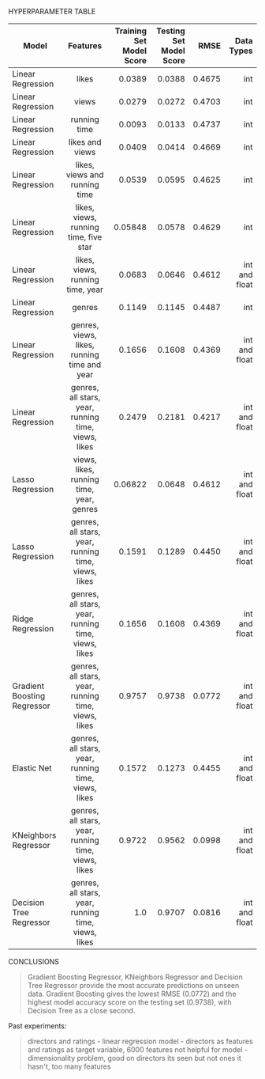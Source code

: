 HYPERPARAMETER TABLE

| Model        | Features           | Training Set Model Score  | Testing Set Model Score | RMSE | Data Types |
| ------------- |:-------------:| -----:| ---: | ---: | ---: | 
Linear Regression | likes | 0.0389 | 0.0388 | 0.4675 | int
Linear Regression | views | 0.0279 | 0.0272 | 0.4703 | int
Linear Regression | running time | 0.0093 | 0.0133 | 0.4737 | int
Linear Regression | likes and views | 0.0409 | 0.0414 | 0.4669 | int 
Linear Regression | likes, views and running time | 0.0539 | 0.0595 | 0.4625 | int
Linear Regression | likes, views, running time, five star | 0.05848 | 0.0578 | 0.4629 | int
Linear Regression | likes, views, running time, year | 0.0683 | 0.0646 | 0.4612 | int and float
Linear Regression | genres | 0.1149 | 0.1145 | 0.4487 | int
Linear Regression | genres, views, likes, running time and year | 0.1656 | 0.1608 | 0.4369 | int and float
Linear Regression | genres, all stars, year, running time, views, likes | 0.2479 | 0.2181 | 0.4217 | int and float
Lasso Regression | views, likes, running time, year, genres | 0.06822 | 0.0648 | 0.4612 | int and float
Lasso Regression | genres, all stars, year, running time, views, likes | 0.1591 | 0.1289 | 0.4450 | int and float
Ridge Regression | genres, all stars, year, running time, views, likes | 0.1656 | 0.1608 | 0.4369 | int and float
Gradient Boosting Regressor | genres, all stars, year, running time, views, likes | 0.9757 | 0.9738 | 0.0772 | int and float
Elastic Net | genres, all stars, year, running time, views, likes | 0.1572 | 0.1273 | 0.4455 | int and float
KNeighbors Regressor | genres, all stars, year, running time, views, likes | 0.9722 | 0.9562 | 0.0998 | int and float
Decision Tree Regressor | genres, all stars, year, running time, views, likes | 1.0 | 0.9707 | 0.0816 | int and float


CONCLUSIONS

>Gradient Boosting Regressor, KNeighbors Regressor and Decision Tree Regressor provide the most accurate predictions on unseen data. Gradient Boosting gives the lowest RMSE (0.0772) and the highest model accuracy score on the testing set (0.9738), with Decision Tree as a close second. 


Past experiments:

>directors and ratings
    - linear regression model
    - directors as features and ratings as target variable, 6000 features not helpful for model
    - dimensionality problem, good on directors its seen but not ones it hasn't, too many features


    
    
